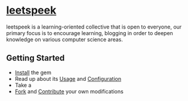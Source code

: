 # [leetspeek](https://leetspeek.tn/)


leetspeek is a learning-oriented collective that is open to everyone, our
 primary focus is to encourage learning, blogging in order to deepen knowledge
 on various computer science areas.

## Getting Started

* [Install](https://jekyllrb.com/docs/installation/) the gem
* Read up about its [Usage](https://jekyllrb.com/docs/usage/) and [Configuration](https://jekyllrb.com/docs/configuration/)
* Take a 
* [Fork](https://github.com/leetspeek-tunisia/leetspeek-tunisia.github.io/fork) and [Contribute](https://leetspeek-tunisia.github.io/contributors/) your own modifications


